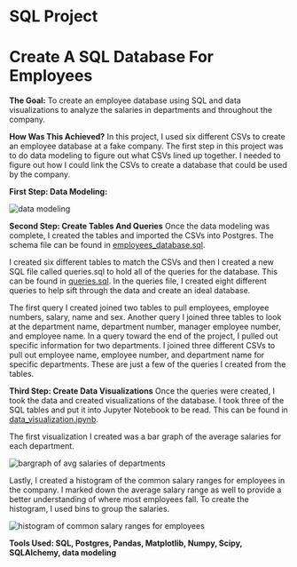 # SQL Project
<h1>Create A SQL Database For Employees</h1>

<strong>The Goal:</strong>
To create an employee database using SQL and data visualizations to analyze the salaries in departments and throughout the company.

<strong>How Was This Achieved?</strong>
In this project, I used six different CSVs to create an employee database at a fake company. The first step in this project was to do data modeling to figure out what CSVs lined up together. I needed to figure out how I could link the CSVs to create a database that could be used by the company.

<strong>First Step: Data Modeling:</strong>

![data modeling](https://github.com/EmmaLimoli/sql-challenge/blob/master/EmployeeSQL/ERD_image/QuickDBD-export%20(1).png)

<strong>Second Step: Create Tables And Queries</strong>
Once the data modeling was complete, I created the tables and imported the CSVs into Postgres. The schema file can be found in [employees_database.sql](https://github.com/EmmaLimoli/sql-challenge/blob/master/EmployeeSQL/employee_database.sql). 

I created six different tables to match the CSVs and then I created a new SQL file called queries.sql to hold all of the queries for the database. This can be found in [queries.sql](https://github.com/EmmaLimoli/sql-challenge/blob/master/EmployeeSQL/queries.sql). In the queries file, I created eight different queries to help sift through the data and create an ideal database. 

The first query I created joined two tables to pull employees, employee numbers, salary, name and sex. Another query I joined three tables to look at the department name, department number, manager employee number, and employee name. In a query toward the end of the project, I pulled out specific information for two departments. I joined three different CSVs to pull out employee name, employee number, and department name for specific departments. These are just a few of the queries I created from the tables.

<strong>Third Step: Create Data Visualizations</strong>
Once the queries were created, I took the data and created visualizations of the database. I took three of the SQL tables and put it into Jupyter Notebook to be read. This can be found in [data_visualization.ipynb](https://github.com/EmmaLimoli/sql-challenge/blob/master/EmployeeSQL/data_visualization.ipynb). 

The first visualization I created was a bar graph of the average salaries for each department.

![bargraph of avg salaries of departments](https://github.com/EmmaLimoli/sql-challenge/blob/master/EmployeeSQL/ERD_image/bargraph.png)

Lastly, I created a histogram of the common salary ranges for employees in the company. I marked down the average salary range as well to provide a better understanding of where most employees fall. To create the histogram, I used bins to group the salaries. 

![histogram of common salary ranges for employees](https://github.com/EmmaLimoli/sql-challenge/blob/master/EmployeeSQL/ERD_image/histograph.png)

<strong>Tools Used: SQL, Postgres, Pandas, Matplotlib, Numpy, Scipy, SQLAlchemy, data modeling</strong>

